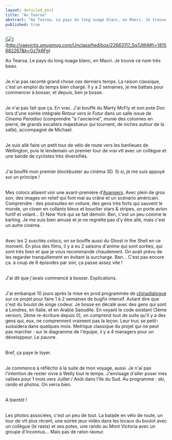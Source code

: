 ```yaml
---
layout: detailed_post
title: "Ao Tearoa"
abstract: "Ao Tearoa. Le pays du long nuage blanc, en Maori. Je trouve ce mot très beau."
published: true
---
```


[<img src="http://vaevictis.smugmug.com/Unclassified/box/i-Gz7k6Fg/0/S/DSC9967-S.jpg">] (http://vaevictis.smugmug.com/Unclassified/box/22663117_Sq7JW4#!i=1815682267&k=Gz7k6Fg)

Ao Tearoa. Le pays du long nuage blanc, en Maori. Je trouve ce nom très beau.
<br />
<br />

Je n'ai pas raconté grand chose ces derniers temps. La raison classique, c'est un emploi du temps bien chargé. Il y a 2 semaines, je me battais pour commencer à bosser, et depuis, ben je bosse.
<br />
<br />

Je n'ai pas fait que ça. En vrac. J'ai bouffé du Marty McFly et son pote Doc lors d'une soirée intégrale *Retour vers le Futur* dans un salle issue de *Cinema Paradiso* (comprendre "à l'ancienne", munie des colonnes en pierre, de grands escaliers majestueux qui tournent, de niches autour de la salle), accompagné de Michael.
<br />
<br />

Je suis allé faire un petit tour de vélo de route vers les banlieues de Wellington, puis le lendemain un premier tour de vrai vtt avec un collègue et une bande de cyclistes très diversifiés.
<br />
<br />

J'ai bouffé mon premier blockbuster au cinéma 3D. Si si, je me suis appuyé sur un principe !
<br />
<br />

Mes colocs allaient voir une avant-première d'[Avangers](http://fr.marvel.com/avengers/). Avec plein de gros son, des images en relief qui font mal au crâne et un scénario américain. Comprendre : des poursuites en voiture, des gens très forts qui sauvent le monde, un clown en collants bleus et bouclier stars & stripes, un porte avion furtif et volant... Et New York qui se fait démolir. Ben, c'est un peu comme le karting. Je me suis bien amusé et je ne regrette pas d'y être allé, mais c'est un autre cinéma.
<br />
<br />

Avec les 2 suscités colocs, on se bouffe aussi du Ghost in the Shell en ce moment. En plus des films, il y a eu 2 saisons d'anime qui sont sorties, qui sont très bien et que je vous recommande chaudement. On avait prévu de les regarder tranquillement en évitant la surcharge. Ben... C'est pas encore ça. à coup de 6 épisodes par soir, ça passe assez vite !
<br />
<br />

J'ai dit que j'avais commencé à bosser. Explications.
<br />
<br />

J'ai embarqué 10 jours après la mise en prod programmée de [chinadialogue](http://li210-190.members.linode.com/) sur ce projet pour faire 1 à 2 semaines de bugfix intensif. Autant dire que c'est du boulot de singe codeur. Je bosse en décalé avec des gens qui sont à Londres, en Italie, et en Arabie Saoudite. En voyant le code existant (3ème version, 2ème re-écriture depuis 0), on comprend tout de suite qu'il y a des gens qui, eux, ne comprennent vraiment pas la leçon. Leur truc se petit-suissidera dans quelques mois. Metrique classique du projet qui ne peut pas marcher : sur le diagramme de l'équipe, il y a 4 managers pour un développeur. Le pauvre.
<br />
<br />

Bref, ça paye le loyer.
<br />
<br />

Je commence à réfléchir à la suite de mon voyage, aussi. Je n'ai pas l'intention de rester vivre à Welly tout le temps. J'envisage d'aller poser mes valises pour  1 mois vers Juillet / Août dans l'île du Sud. Au programme : ski, rando et photos. On verra bien.
<br />
<br />

A bientôt !
<br />
<br />

Les photos associées, c'est un peu de tout. La balade en vélo de route, un tour de vtt plus récent, une soirée jeux vidéo dans les locaux du boulot avec un collègue (le rasta) et ses potes, une rando au Mont Victoria avec un groupe d'inconnus... Mais pas de raton-laveur.